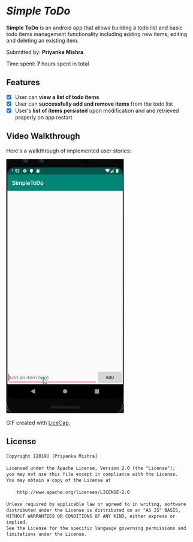 # *Simple ToDo*

**Simple ToDo** is an android app that allows building a todo list and basic todo items management functionality including adding new items, editing and deleting an existing item.

Submitted by: **Priyanka Mishra**

Time spent: **7** hours spent in total

## Features

* [X] User can **view a list of todo items**
* [X] User can **successfully add and remove items** from the todo list
* [x] User's **list of items persisted** upon modification and and retrieved properly on app restart

<!--- The following **optional** features are implemented:

* [ ] User can **tap a todo item in the list and bring up an edit screen for the todo item** and then have any changes to the text reflected in the todo list

The following **additional** features are implemented:

* [ ] List anything else that you can get done to improve the app functionality! --->

## Video Walkthrough

Here's a walkthrough of implemented user stories:

<img src='walkthrough.gif' title='Video Walkthrough' width='' alt='Video Walkthrough' />

GIF created with [LiceCap](http://www.cockos.com/licecap/).

<!--- ## Notes
I had challenges getting Android Studio to work as I wanted the first time I tried to complete this. I decided to give it another go after getting a lot of emails from CodePath and didn't want to miss out on this course.

Initially, I unknowingly made my project inside another Android Studio project and when commiting it, both of the projects went through.

Glad I stuck with this and learned so much! --->

## License

    Copyright [2019] [Priyanka Mishra]

    Licensed under the Apache License, Version 2.0 (the "License");
    you may not use this file except in compliance with the License.
    You may obtain a copy of the License at

        http://www.apache.org/licenses/LICENSE-2.0

    Unless required by applicable law or agreed to in writing, software
    distributed under the License is distributed on an "AS IS" BASIS,
    WITHOUT WARRANTIES OR CONDITIONS OF ANY KIND, either express or implied.
    See the License for the specific language governing permissions and
    limitations under the License.
